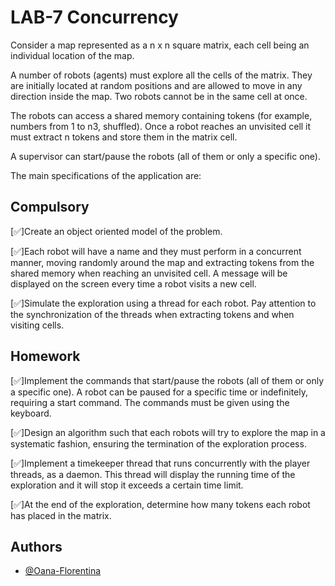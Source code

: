 
# LAB-7 Concurrency
Consider a map represented as a n x n square matrix, each cell being an individual location of the map.

A number of robots (agents) must explore all the cells of the matrix. They are initially located at random positions and are allowed to move in any direction inside the map. Two robots cannot be in the same cell at once.

The robots can access a shared memory containing tokens (for example, numbers from 1 to n3, shuffled). Once a robot reaches an unvisited cell it must extract n tokens and store them in the matrix cell.

A supervisor can start/pause the robots (all of them or only a specific one).

The main specifications of the application are:






## Compulsory
[✅]Create an object oriented model of the problem.

[✅]Each robot will have a name and they must perform in a concurrent manner, moving randomly around the map and extracting tokens from the shared memory when reaching an unvisited cell.
A message will be displayed on the screen every time a robot visits a new cell.

[✅]Simulate the exploration using a thread for each robot.
Pay attention to the synchronization of the threads when extracting tokens and when visiting cells.


## Homework
[✅]Implement the commands that start/pause the robots (all of them or only a specific one). A robot can be paused for a specific time or indefinitely, requiring a start command.
The commands must be given using the keyboard.

[✅]Design an algorithm such that each robots will try to explore the map in a systematic fashion, ensuring the termination of the exploration process.

[✅]Implement a timekeeper thread that runs concurrently with the player threads, as a daemon. This thread will display the running time of the exploration and it will stop it exceeds a certain time limit.

[✅]At the end of the exploration, determine how many tokens each robot has placed in the matrix.


## Authors

- [@Oana-Florentina](https://github.com/Oana-Florentina)


